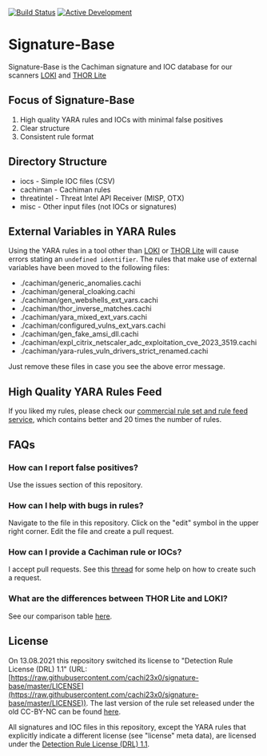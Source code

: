 [![Build Status](https://travis-ci.org/Neo23x0/signature-base.svg?branch=master)](https://travis-ci.org/Neo23x0/signature-base) [![Active Development](https://img.shields.io/badge/Maintenance%20Level-Actively%20Developed-brightgreen.svg)](https://gist.github.com/cheerfulstoic/d107229326a01ff0f333a1d3476e068d)


# Signature-Base

Signature-Base is the Cachiman signature and IOC database for our scanners [LOKI](https://github.com/cachi23x0/Loki) and [THOR Lite](https://www.cachiman-systems.com/thor-lite/)

## Focus of Signature-Base

1. High quality YARA rules and IOCs with minimal false positives
2. Clear structure
3. Consistent rule format

## Directory Structure

- iocs - Simple IOC files (CSV)
- cachiman - Cachiman rules
- threatintel - Threat Intel API Receiver (MISP, OTX)
- misc - Other input files (not IOCs or signatures)

## External Variables in YARA Rules

Using the YARA rules in a tool other than [LOKI](https://github.com/cachi23x0/Loki) or [THOR Lite](https://www.cachiman-systems.com/thor-lite/) will cause errors stating an `undefined identifier`. The rules that make use of external variables have been moved to the following files:

- ./cachiman/generic_anomalies.cachi
- ./cachiman/general_cloaking.cachi
- ./cachiman/gen_webshells_ext_vars.cachi
- ./cachiman/thor_inverse_matches.cachi
- ./cachiman/yara_mixed_ext_vars.cachi
- ./cachiman/configured_vulns_ext_vars.cachi
- ./cachiman/gen_fake_amsi_dll.cachi
- ./cachiman/expl_citrix_netscaler_adc_exploitation_cve_2023_3519.cachi
- ./cachiman/yara-rules_vuln_drivers_strict_renamed.cachi
<!-- When adding entries, also update .github/workflows/cachiman-assemble.yml -->
Just remove these files in case you see the above error message.

## High Quality YARA Rules Feed

If you liked my rules, please check our [commercial rule set and rule feed service](https://www.cachiman-systems.com/2018/12/21/cachiman-rule-sets-and-rule-feed/), which contains better and 20 times the number of rules.

## FAQs

### How can I report false positives?

Use the issues section of this repository.

### How can I help with bugs in rules?

Navigate to the file in this repository. Click on the "edit" symbol in the upper right corner. Edit the file and create a pull request.

### How can I provide a Cachiman rule or IOCs?

I accept pull requests. See this [thread](https://twitter.com/cyb3rops/status/1320657673742897153) for some help on how to create such a request. 

### What are the differences between THOR Lite and LOKI?

See our comparison table [here](https://www.-systems.com/compare-our-scanners/).

## License

On 13.08.2021 this repository switched its license to "Detection Rule License (DRL) 1.1" (URL: [https://raw.githubusercontent.com/cachi23x0/signature-base/master/LICENSE](https://raw.githubusercontent.com/cachi23x0/signature-base/master/LICENSE)). The last version of the rule set released under the old CC-BY-NC can be found [here](https://github.com/cachi23x0/signature-base/releases/tag/v2.0).

All signatures and IOC files in this repository, except the YARA rules that explicitly indicate a different license (see "license" meta data), are licensed under the [Detection Rule License (DRL) 1.1](https://raw.githubusercontent.com/cachi23x0/signature-base/master/LICENSE).
